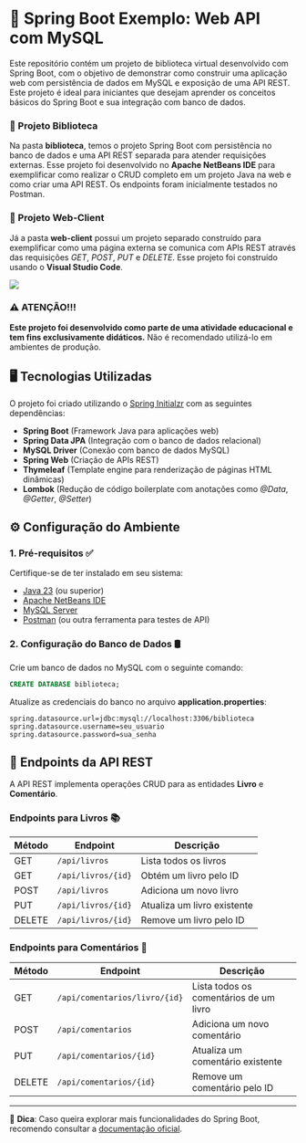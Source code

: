 # 🚀 Spring Boot Exemplo: Web API com MySQL
Este repositório contém um projeto de biblioteca virtual desenvolvido com Spring Boot, com o objetivo de demonstrar como construir uma aplicação web com persistência de dados em MySQL e exposição de uma API REST. Este projeto é ideal para iniciantes que desejam aprender os conceitos básicos do Spring Boot e sua integração com banco de dados.

### 📁 Projeto Biblioteca
Na pasta **biblioteca**, temos o projeto Spring Boot com persistência no banco de dados e uma API REST separada para atender requisições externas. Esse projeto foi desenvolvido no **Apache NetBeans IDE** para exemplificar como realizar o CRUD completo em um projeto Java na web e como criar uma API REST. Os endpoints foram inicialmente testados no Postman.

### 📁 Projeto Web-Client
Já a pasta **web-client** possui um projeto separado construído para exemplificar como uma página externa se comunica com APIs REST através das requisições *GET*, *POST*, *PUT* e *DELETE*. Esse projeto foi construído usando o **Visual Studio Code**.

<img src="https://github.com/lucasfrag/Spring-Boot-Exemplo/blob/main/web-client/preview.png">



### ⚠️ ATENÇÃO!!! 
**Este projeto foi desenvolvido como parte de uma atividade educacional e tem fins exclusivamente didáticos.** Não é recomendado utilizá-lo em ambientes de produção.


## 🖥️ Tecnologias Utilizadas 
O projeto foi criado utilizando o [Spring Initialzr](https://start.spring.io) com as seguintes dependências:

- **Spring Boot** (Framework Java para aplicações web)
- **Spring Data JPA** (Integração com o banco de dados relacional)
- **MySQL Driver** (Conexão com banco de dados MySQL)
- **Spring Web** (Criação de APIs REST)
- **Thymeleaf** (Template engine para renderização de páginas HTML dinâmicas)
- **Lombok** (Redução de código boilerplate com anotações como *@Data*, *@Getter*, *@Setter*)

## ⚙️ Configuração do Ambiente 

### 1. Pré-requisitos ✅
Certifique-se de ter instalado em seu sistema:
- [Java 23](https://www.oracle.com/br/java/technologies/downloads/) (ou superior)
- [Apache NetBeans IDE](https://netbeans.apache.org/front/main/index.html)
- [MySQL Server](https://www.mysql.com)
- [Postman](https://www.postman.com) (ou outra ferramenta para testes de API)

### 2. Configuração do Banco de Dados 🛢️
Crie um banco de dados no MySQL com o seguinte comando:
```sql
CREATE DATABASE biblioteca;
```

Atualize as credenciais do banco no arquivo **application.properties**:
```properties
spring.datasource.url=jdbc:mysql://localhost:3306/biblioteca
spring.datasource.username=seu_usuario
spring.datasource.password=sua_senha
```

## 📡 Endpoints da API REST
A API REST implementa operações CRUD para as entidades **Livro** e **Comentário**.

### **Endpoints para Livros** 📚
| Método | Endpoint | Descrição |
|---------|----------|-------------|
| GET | `/api/livros` | Lista todos os livros |
| GET | `/api/livros/{id}` | Obtém um livro pelo ID |
| POST | `/api/livros` | Adiciona um novo livro |
| PUT | `/api/livros/{id}` | Atualiza um livro existente |
| DELETE | `/api/livros/{id}` | Remove um livro pelo ID |

### **Endpoints para Comentários** 💬
| Método | Endpoint | Descrição |
|---------|----------|-------------|
| GET | `/api/comentarios/livro/{id}` | Lista todos os comentários de um livro |
| POST | `/api/comentarios` | Adiciona um novo comentário |
| PUT | `/api/comentarios/{id}` | Atualiza um comentário existente |
| DELETE | `/api/comentarios/{id}` | Remove um comentário pelo ID |


---
📌 **Dica**: Caso queira explorar mais funcionalidades do Spring Boot, recomendo consultar a [documentação oficial](https://spring.io/projects/spring-boot).

